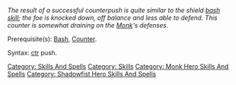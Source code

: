 *The result of a successful counterpush is quite similar to the shield
[bash](Bash "wikilink") [skill](:Category:_Skills "wikilink"); the foe
is knocked down, off balance and less able to defend. This counter is
somewhat draining on the [Monk](:Category:_Monks "wikilink")'s
defenses.*

Prerequisite(s): [Bash](Bash "wikilink"), [Counter](Counter "wikilink").

Syntax: [ctr](Ctr "wikilink") push.

[Category: Skills And Spells](Category:_Skills_And_Spells "wikilink")
[Category: Skills](Category:_Skills "wikilink") [Category: Monk Hero
Skills And Spells](Category:_Monk_Hero_Skills_And_Spells "wikilink")
[Category: Shadowfist Hero Skills And
Spells](Category:_Shadowfist_Hero_Skills_And_Spells "wikilink")
